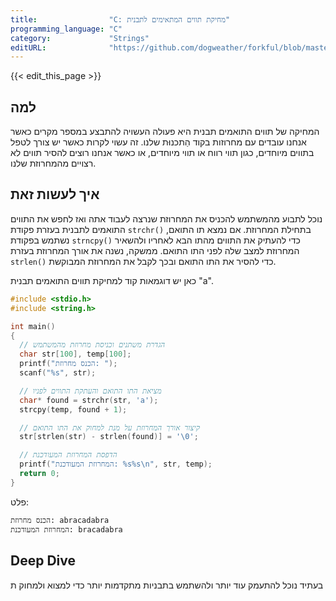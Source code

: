 ```yaml
---
title:                "C: מחיקת תווים המתאימים לתבנית"
programming_language: "C"
category:             "Strings"
editURL:              "https://github.com/dogweather/forkful/blob/master/content/he/c/deleting-characters-matching-a-pattern.md"
---
```


{{< edit_this_page >}}

## למה

המחיקה של תווים התואמים תבנית היא פעולה העשויה להתבצע במספר מקרים כאשר אנחנו עובדים עם מחרוזות בקוד הַתכנוּת שלנו. זה עשוי לקרות כאשר יש צורך לטפל בתווים מיוחדים, כגון תווי רווח או תווי מיוחדים, או כאשר אנחנו רוצים להסיר תווים לא רצויים מהמחרוזת שלנו.

## איך לעשות זאת

נוכל לתבוע מהמשתמש להכניס את המחרוזת שנרצה לעבוד אתה ואז לחפש את התווים התואמים לתבנית בעזרת פקודת `strchr()` בתחילת המחרוזת. אם נמצא תו התואם, נשתמש בפקודת `strncpy()` כדי להעתיק את התווים מהתו הבא לאחריו ולהשאיר המחרוזת למצב שלה לפני התו התואם. ממשקה, נשנה את אורך המחרוזת בעזרת `strlen()` כדי להסיר את התו התואם ובכך לקבל את המחרוזת המבוקשת.

כאן יש דוגמאות קוד למחיקת תווים התואמים תבנית "a".

```C
#include <stdio.h>
#include <string.h>

int main()
{
  // הגדרת משתנים וכניסת מחרוזת מהמשתמש
  char str[100], temp[100];
  printf("הכנס מחרוזת: ");
  scanf("%s", str);

  // מציאת התו התואם והעתקת התווים לפניו
  char* found = strchr(str, 'a');
  strcpy(temp, found + 1);

  // קיצור אורך המחרוזת על מנת למחוק את התו התואם
  str[strlen(str) - strlen(found)] = '\0';

  // הדפסת המחרוזת המעודכנת
  printf("המחרוזת המעודכנת: %s%s\n", str, temp);
  return 0;
}
```

פלט:

```
הכנס מחרוזת: abracadabra
המחרוזת המעודכנת: bracadabra
```

## Deep Dive

בעתיד נוכל להתעמק עוד יותר ולהשתמש בתבניות מתקדמות יותר כדי למצוא ולמחוק ת